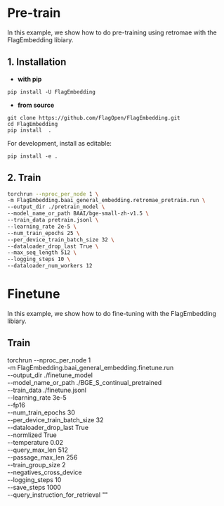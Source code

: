 # Pre-train
In this example, we show how to do pre-training using retromae with the FlagEmbedding libiary.

## 1. Installation
* **with pip**
```
pip install -U FlagEmbedding
```

* **from source**
```
git clone https://github.com/FlagOpen/FlagEmbedding.git
cd FlagEmbedding
pip install  .
```
For development, install as editable:
```
pip install -e .
```

## 2. Train

```bash
torchrun --nproc_per_node 1 \
-m FlagEmbedding.baai_general_embedding.retromae_pretrain.run \
--output_dir ./pretrain_model \
--model_name_or_path BAAI/bge-small-zh-v1.5 \
--train_data pretrain.jsonl \
--learning_rate 2e-5 \
--num_train_epochs 25 \
--per_device_train_batch_size 32 \
--dataloader_drop_last True \
--max_seq_length 512 \
--logging_steps 10 \
--dataloader_num_workers 12
```

# Finetune
In this example, we show how to do fine-tuning with the FlagEmbedding libiary.

## Train
torchrun --nproc_per_node 1 \
-m FlagEmbedding.baai_general_embedding.finetune.run \
--output_dir ./finetune_model \
--model_name_or_path ./BGE_S_continual_pretrained \
--train_data ./finetune.jsonl \
--learning_rate 3e-5 \
--fp16 \
--num_train_epochs 30 \
--per_device_train_batch_size 32 \
--dataloader_drop_last True \
--normlized True \
--temperature 0.02 \
--query_max_len 512 \
--passage_max_len 256 \
--train_group_size 2 \
--negatives_cross_device \
--logging_steps 10 \
--save_steps 1000 \
--query_instruction_for_retrieval ""